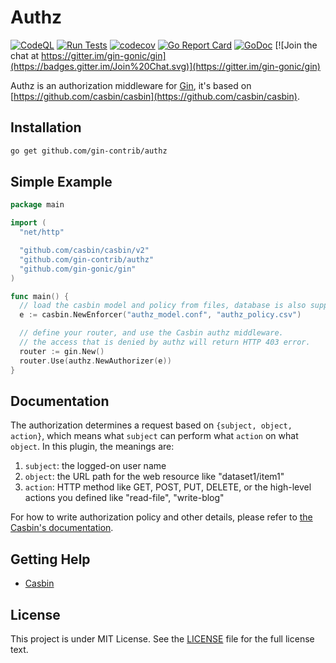 # Authz

[![CodeQL](https://github.com/gin-contrib/authz/actions/workflows/codeql.yml/badge.svg)](https://github.com/gin-contrib/authz/actions/workflows/codeql.yml)
[![Run Tests](https://github.com/gin-contrib/authz/actions/workflows/go.yml/badge.svg?branch=master)](https://github.com/gin-contrib/authz/actions/workflows/go.yml)
[![codecov](https://codecov.io/gh/gin-contrib/authz/branch/master/graph/badge.svg)](https://codecov.io/gh/gin-contrib/authz)
[![Go Report Card](https://goreportcard.com/badge/github.com/gin-contrib/authz)](https://goreportcard.com/report/github.com/gin-contrib/authz)
[![GoDoc](https://godoc.org/github.com/gin-contrib/authz?status.svg)](https://godoc.org/github.com/gin-contrib/authz)
[![Join the chat at https://gitter.im/gin-gonic/gin](https://badges.gitter.im/Join%20Chat.svg)](https://gitter.im/gin-gonic/gin)

Authz is an authorization middleware for [Gin](https://github.com/gin-gonic/gin), it's based on [https://github.com/casbin/casbin](https://github.com/casbin/casbin).

## Installation

```bash
go get github.com/gin-contrib/authz
```

## Simple Example

```Go
package main

import (
  "net/http"

  "github.com/casbin/casbin/v2"
  "github.com/gin-contrib/authz"
  "github.com/gin-gonic/gin"
)

func main() {
  // load the casbin model and policy from files, database is also supported.
  e := casbin.NewEnforcer("authz_model.conf", "authz_policy.csv")

  // define your router, and use the Casbin authz middleware.
  // the access that is denied by authz will return HTTP 403 error.
  router := gin.New()
  router.Use(authz.NewAuthorizer(e))
}
```

## Documentation

The authorization determines a request based on ``{subject, object, action}``, which means what ``subject`` can perform what ``action`` on what ``object``. In this plugin, the meanings are:

1. ``subject``: the logged-on user name
2. ``object``: the URL path for the web resource like "dataset1/item1"
3. ``action``: HTTP method like GET, POST, PUT, DELETE, or the high-level actions you defined like "read-file", "write-blog"

For how to write authorization policy and other details, please refer to [the Casbin's documentation](https://github.com/casbin/casbin).

## Getting Help

- [Casbin](https://github.com/casbin/casbin)

## License

This project is under MIT License. See the [LICENSE](LICENSE) file for the full license text.

